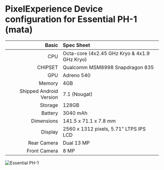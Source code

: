 PixelExperience Device configuration for Essential PH-1 (mata)
=====================================

Basic   | Spec Sheet
-------:|:-------------------------
CPU     | Octa-core (4x2.45 GHz Kryo & 4x1.9 GHz Kryo)
CHIPSET | Qualcomm MSM8998 Snapdragon 835
GPU     | Adreno 540
Memory  | 4GB
Shipped Android Version | 7.1 (Nougat)
Storage | 128GB
Battery | 3040 mAh
Dimensions | 141.5 x 71.1 x 7.8 mm
Display | 2560 x 1312 pixels, 5.71" LTPS IPS LCD
Rear Camera  | Dual 13 MP
Front Camera | 8 MP

![Essential PH-1](https://cdn2.gsmarena.com/vv/bigpic/essential-phone.jpg "Essential PH-1")
